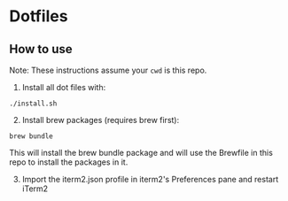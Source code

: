 # Dotfiles

## How to use
Note: These instructions assume your `cwd` is this repo.

1. Install all dot files with:
```
./install.sh
```

2. Install brew packages (requires brew first):
```
brew bundle
```
This will install the brew bundle package and will use the Brewfile in this repo to install the packages in it.

3. Import the iterm2.json profile in iterm2's Preferences pane and restart iTerm2
